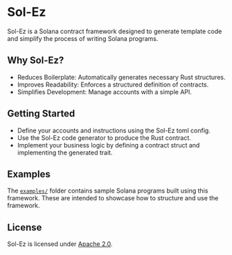 # Sol-Ez
Sol-Ez is a Solana contract framework designed to generate template code and simplify the process of writing Solana programs.

## Why Sol-Ez?
- Reduces Boilerplate: Automatically generates necessary Rust structures.
- Improves Readability: Enforces a structured definition of contracts.
- Simplifies Development: Manage accounts with a simple API.

## Getting Started
- Define your accounts and instructions using the Sol-Ez toml config.
- Use the Sol-Ez code generator to produce the Rust contract.
- Implement your business logic by defining a contract struct and implementing the generated trait.

## Examples
The [`examples/`](./examples) folder contains sample Solana programs built using this framework. These are intended to showcase how to structure and use the framework.

## License

Sol-Ez is licensed under [Apache 2.0](./LICENSE).